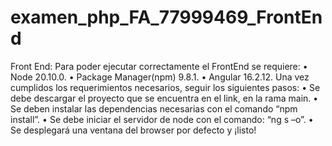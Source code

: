 # examen_php_FA_77999469_FrontEnd
Front End:
Para poder ejecutar correctamente el FrontEnd se requiere:
•	Node 20.10.0.
•	Package Manager(npm) 9.8.1.
•	Angular 16.2.12.
Una vez cumplidos los requerimientos necesarios, seguir los siguientes pasos:
•	Se debe descargar el proyecto que se encuentra en el link, en la rama main.
•	Se deben instalar las dependencias necesarias con el comando “npm install”.
•	Se debe iniciar el servidor de node con el comando: “ng s –o”.
•	Se desplegará una ventana del browser por defecto y ¡listo!
